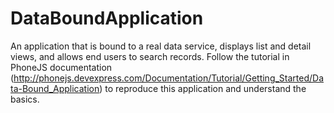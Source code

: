 DataBoundApplication
====================

An application that is bound to a real data service, displays list and detail views, and allows end users to search records. Follow the tutorial in PhoneJS documentation (http://phonejs.devexpress.com/Documentation/Tutorial/Getting_Started/Data-Bound_Application) to reproduce this application and understand the basics.
